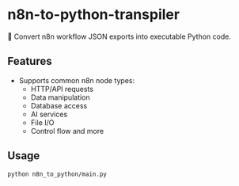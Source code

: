 # n8n-to-python-transpiler

🔁 Convert n8n workflow JSON exports into executable Python code.

## Features

- Supports common n8n node types:
  - HTTP/API requests
  - Data manipulation
  - Database access
  - AI services
  - File I/O
  - Control flow and more

## Usage

```bash
python n8n_to_python/main.py
